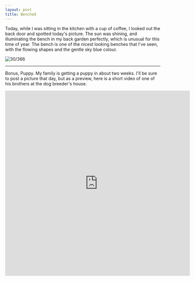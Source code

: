 ```yaml
---
layout: post
title: Benched
---
```

Today, while I was sitting in the kitchen with a cup of coffee, I looked out the back door and spotted today's picture. The sun was shining, and illuminating the bench in my back garden perfectly, which is unusual for this time of year. The bench is one of the nicest looking benches that I've seen, with the flowing shapes and the gentle sky blue colour.
<!--break-->
![30/366](https://images.typed.com/502ce00f-efb0-4a6d-83d9-5057dc2d281d/image.jpeg)

---
Bonus, Puppy. My family is getting a puppy in about two weeks. I'll be sure to post a picture that day, but as a preview, here is a short video of one of his brothers at the dog breeder's house.
<iframe src="https://vine.co/v/i5H3xHFDvAg/embed/simple" width="600" height="600" frameborder="0"></iframe><script src="https://platform.vine.co/static/scripts/embed.js"></script>
